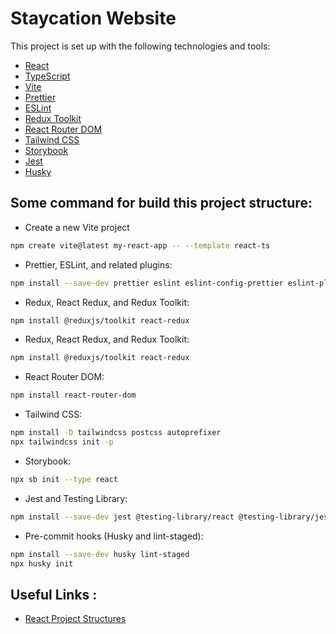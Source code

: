 # Staycation Website

This project is set up with the following technologies and tools:
- [React](https://reactjs.org/)
- [TypeScript](https://www.typescriptlang.org/)
- [Vite](https://vitejs.dev/)
- [Prettier](https://prettier.io/)
- [ESLint](https://eslint.org/)
- [Redux Toolkit](https://redux-toolkit.js.org/)
- [React Router DOM](https://reactrouter.com/)
- [Tailwind CSS](https://tailwindcss.com/)
- [Storybook](https://storybook.js.org/)
- [Jest](https://jestjs.io/)
- [Husky](https://typicode.github.io/husky/#/)

## Some command for build this project structure:
- Create a new Vite project
```sh
npm create vite@latest my-react-app -- --template react-ts
```

- Prettier, ESLint, and related plugins:
```sh
npm install --save-dev prettier eslint eslint-config-prettier eslint-plugin-prettier eslint-plugin-react eslint-plugin-react-hooks @typescript-eslint/eslint-plugin @typescript-eslint/parser
```

- Redux, React Redux, and Redux Toolkit:
```sh
npm install @reduxjs/toolkit react-redux
```

- Redux, React Redux, and Redux Toolkit:
```sh
npm install @reduxjs/toolkit react-redux
```

- React Router DOM:
```sh
npm install react-router-dom
```

- Tailwind CSS:
```sh
npm install -D tailwindcss postcss autoprefixer
npx tailwindcss init -p
```

- Storybook:
```sh
npx sb init --type react
```

- Jest and Testing Library:
```sh
npm install --save-dev jest @testing-library/react @testing-library/jest-dom @types/jest ts-jest
```

- Pre-commit hooks (Husky and lint-staged):
```sh
npm install --save-dev husky lint-staged
npx husky init
```

## Useful Links :
- [React Project Structures](https://github.com/WebDevSimplified/react-folder-structure/tree/main/advanced)
